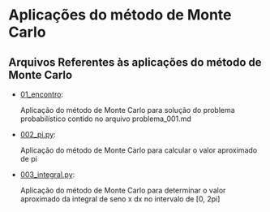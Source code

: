 <html>
    <h1>
        Aplicações do método de Monte Carlo
    </h1>
    <h2>Arquivos Referentes às aplicações do método de Monte Carlo</h2>    
    <ul>
        <li>
            <a href="https://github.com/asalmeidarj/python/blob/master/monte_carlo_method/001_encontro.py">01_encontro</a>:
            <p>
                Aplicação do método de Monte Carlo para solução do problema probabilístico contido no arquivo problema_001.md
            </p>
        </li>
        <li>
            <a href="https://github.com/asalmeidarj/python/blob/master/monte_carlo_method/002_pi.py">002_pi.py</a>:
            <p>
                Aplicação do método de Monte Carlo para calcular o valor aproximado de pi
            </p>
        </li>
        <li>
            <a href="https://github.com/asalmeidarj/python/blob/master/monte_carlo_method/003_integral.py">003_integral.py</a>:
            <p>
                Aplicação do método de Monte Carlo para determinar o valor aproximado da integral de seno x dx no intervalo de [0, 2pi] 
            </p>
        </li>
    </ul>
    
</html>

